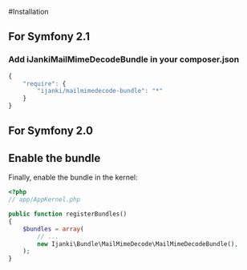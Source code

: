 #Installation

## For Symfony 2.1
### Add iJankiMailMimeDecodeBundle in your composer.json

```js
{
    "require": {
        "ijanki/mailmimedecode-bundle": "*"
    }
}
```

## For Symfony 2.0


## Enable the bundle

Finally, enable the bundle in the kernel:

``` php
<?php
// app/AppKernel.php

public function registerBundles()
{
    $bundles = array(
        // ...
        new Ijanki\Bundle\MailMimeDecode\MailMimeDecodeBundle(),
    );
}
```
